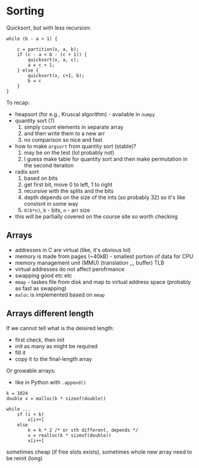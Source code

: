 # Sorting

Quicksort, but with less recursion:

```{c}
while (b - a > 1) {

    c = partition(x, a, b);
    if (c - a < b - (c + 1)) {
        quicksort(x, a, c);
        a = c + 1;
    } else {
        quicksort(x, c+1, b);
        b = c
    }
}
```

To recap:

* heapsort (for e.g., Kruscal algorithm) - available in `numpy`
* quantity sort (?)
    1. simply count elements in separate array
    2. and then write them to a new arr
    3. no comparison so nice and fast
* how to make `argsort` from quantity sort (stable)?
    1. may be on the test (lol probably not)
    2. I guess make table for quantity sort and then make permutation in the second iteraiton
* radix sort
    1. based on bits
    2. get first bit, move 0 to left, 1 to right
    3. recursive with the splits and the bits
    4. depth depends on the size of the ints (so probably 32) so it's like constsnt in some way
    5. `O(b*n)`, `b` - bits, `n` - arr size
* this will be partially covered on the course site so worth checking

## Arrays

* addresses in C are virtual (like, it's obvious lol)
* memory is made from pages (~40kB) - smallest portion of data for CPU
* memory management unit (MMU) (translation ,,, buffer) TLB
* virtual addresses do not affect perofrmance
* swapping good etc etc
* `mmap` - taskes file from disk and map to virtual address space (probably as fast as swapping)
* `maloc` is implemented based on `mmap`

## Arrays different length

If we cannot tell what is the deisired length:

* first check, then init
* init as many as might be required
* fill it
* copy it to the final-length array

Or growable arrays:

* like in Python with `.append()`

```{c}
k = 1024
double x = malloc(k * sizeof(double))

while ...
    if (i < k)
        x[i++]
    else
        k = k * 2 /* or sth different, depends */
        x = realloc(k * sizeof(double))
        x[i++]
```

sometimes cheap (if free slots exists), sometimes whole new array need to be reinit (long)
